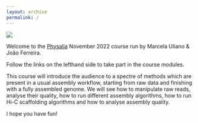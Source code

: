 ```yaml
---
layout: archive
permalink: /
---
```


![](/images/other/home_sloth.jpg)

Welcome to the [Physalia](https://www.physalia-courses.org/) November 2022 course run by Marcela Uliano & João Ferreira.

Follow the links on the lefthand side to take part in the course modules.


This course will introduce the audience to a spectre of methods which are present in a usual assembly workflow, starting from raw data and finishing with a fully assembled genome. We will see how to manipulate raw reads, analyse their quality, how to run different assembly algorithms, how to run Hi-C scaffolding algorithms and how to analyse assembly quality.


I hope you have fun!

